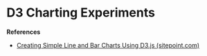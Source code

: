 D3 Charting Experiments
============================

**References**
- [Creating Simple Line and Bar Charts Using D3.js (sitepoint.com)](http://www.sitepoint.com/creating-simple-line-bar-charts-using-d3-js/)
